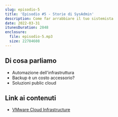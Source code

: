 ```yaml
---
slug: episodio-5
title: 'Episodio #5 - Storie di SysAdmin'
description: Come far arrabbiare il tuo sistemista
date: 2022-03-31
itunesDuration: 2848
enclosure:
  file: episodio-5.mp3
  size: 22784608
---
```


## Di cosa parliamo

- Automazione dell'infrastruttura
- Backup è un costo accessorio?
- Soluzioni public cloud

## Link ai contenuti

- [VMware Cloud Infrastructure](https://www.vmware.com/cloud-solutions.html)
